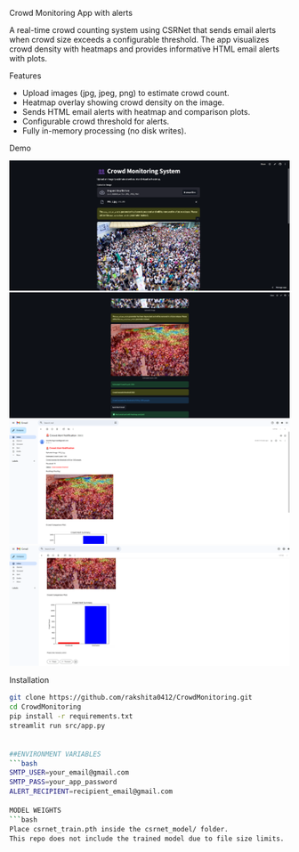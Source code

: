 Crowd Monitoring App with alerts

A real-time crowd counting system using CSRNet that sends email alerts when crowd size exceeds a configurable threshold. The app visualizes crowd density with heatmaps and provides informative HTML email alerts with plots.  

Features

- Upload images (jpg, jpeg, png) to estimate crowd count.
- Heatmap overlay showing crowd density on the image.
- Sends HTML email alerts with heatmap and comparison plots.
- Configurable crowd threshold for alerts.
- Fully in-memory processing (no disk writes).

Demo

![App Screenshot](docs/demo_screenshot1.png)
![App Screenshot](docs/demo_screenshot2.png)
![Email Screenshot](docs/demo_screenshot3.png)
![Email Screenshot](docs/demo_screenshot4.png)



Installation
```bash
git clone https://github.com/rakshita0412/CrowdMonitoring.git
cd CrowdMonitoring
pip install -r requirements.txt
streamlit run src/app.py


##ENVIRONMENT VARIABLES
```bash
SMTP_USER=your_email@gmail.com
SMTP_PASS=your_app_password
ALERT_RECIPIENT=recipient_email@gmail.com

MODEL WEIGHTS
```bash
Place csrnet_train.pth inside the csrnet_model/ folder.
This repo does not include the trained model due to file size limits.
